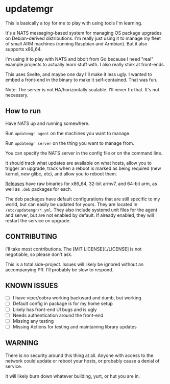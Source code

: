 # updatemgr

This is basically a toy for me to play with using tools I'm learning.

It's a NATS messaging-based system for managing OS package upgrades on
Debian-derived distributions.  I'm really just using it to manage my fleet of
small ARM machines (running Raspbian and Armbian).  But it also supports
x86_64.

I'm using it to play with NATS and bbolt from Go because I need "real" example
projects to actually learn stuff with.  I also really stink at front-ends.

This uses Svelte, and maybe one day I'll make it less ugly.  I wanted to embed
a front-end in the binary to make it self-contained.  That was fun.

Note: The server is not HA/horizontally scalable.  I'll never fix that.  It's
not necessary.

## How to run

Have NATS up and running somewhere.

Run `updatemgr agent` on the machines you want to manage.

Run `updatemgr server` on the thing you want to manage from.

You can specify the NATS server in the config file or on the command line.

It should track what updates are available on what hosts, allow you to trigger
an upgrade, track when a reboot is marked as being required (new kernel, new
glibc, etc), and allow you to reboot them.

[Releases](https://github.com/mmessmore/updatemgr/releases) have raw binaries
for x86_64, 32-bit armv7, and 64-bit arm, as well as `.deb` packages for each.

The deb packages have default configurations that are still specific to my
world, but can easily be updated for yours.  They are located in
`/etc/updatemgr/*.yml`.  They also include systemd unit files for the agent and
server, but are not enabled by default.  If already enabled, they will restart the
service on upgrade.

## CONTRIBUTING

I'll take most contributions.  The [MIT LICENSE](./LICENSE] is not negotiable,
so please don't ask.

This is a total side-project.  Issues will likely be ignored without an
accompanying PR.  I'll probably be slow to respond.

## KNOWN ISSUES

- [ ] I have viper/cobra working backward and dumb, but working
- [ ] Default config in package is for my home setup
- [ ] Likely has front-end UI bugs and is ugly
- [ ] Needs authentication around the front-end
- [ ] Missing any testing
- [ ] Missing Actions for testing and maintaining library updates

## WARNING

There is no security around this thing at all.  Anyone with access to
the network could update or reboot your hosts, or probably cause a denial
of service.

It will likely burn down whatever building, yurt, or hut you are in.

